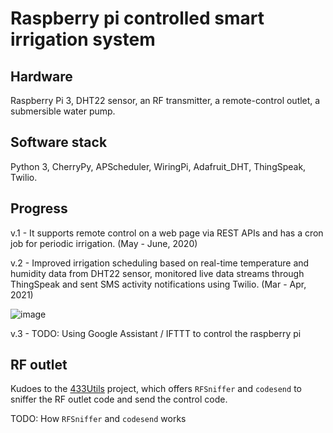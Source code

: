 # Raspberry pi controlled smart irrigation system

## Hardware

Raspberry Pi 3, DHT22 sensor, an RF transmitter, a remote-control outlet, a submersible water pump.

## Software stack

Python 3, CherryPy, APScheduler, WiringPi, Adafruit_DHT, ThingSpeak, Twilio.

## Progress

v.1 - It supports remote control on a web page via REST APIs and has a cron job for periodic irrigation. (May - June, 2020)

v.2 - Improved irrigation scheduling based on real-time temperature and humidity data from DHT22 sensor, monitored live data streams through ThingSpeak and sent SMS activity notifications using Twilio.  (Mar - Apr, 2021)  

![image](https://user-images.githubusercontent.com/60984454/136063397-cb0cce66-2fa0-4bb9-bd53-0a9b8d04e344.png)

v.3 - TODO: Using Google Assistant / IFTTT to control the raspberry pi 

## RF outlet

Kudoes to the [433Utils](https://github.com/ninjablocks/433Utils/tree/master/RPi_utils) project, which offers `RFSniffer` and `codesend` to sniffer the RF outlet code and send the control code.

TODO:  How `RFSniffer` and `codesend` works





